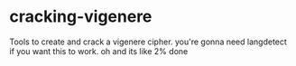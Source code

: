 # cracking-vigenere
Tools to create and crack a vigenere cipher.
you're gonna need langdetect if you want this to work.
oh and its like 2% done
